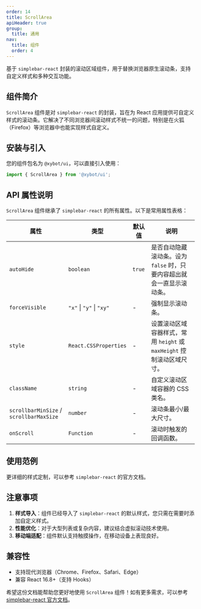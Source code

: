 ```yaml
---
order: 14
title: ScrollArea
apiHeader: true
group:
  title: 通用
nav:
  title: 组件
  order: 4
---
```


基于 `simplebar-react` 封装的滚动区域组件，用于替换浏览器原生滚动条，支持自定义样式和多种交互功能。

## 组件简介

`ScrollArea` 组件是对 `simplebar-react` 的封装，旨在为 React 应用提供可自定义样式的滚动条。它解决了不同浏览器间滚动样式不统一的问题，特别是在火狐（Firefox）等浏览器中也能实现样式自定义。

## 安装与引入

您的组件包名为 `@xybot/ui`，可以直接引入使用：

```javascript
import { ScrollArea } from '@xybot/ui';
```

## API 属性说明

`ScrollArea` 组件继承了 `simplebar-react` 的所有属性。以下是常用属性表格：

| 属性                                    | 类型                     | 默认值 | 说明                                                                  |
| --------------------------------------- | ------------------------ | ------ | --------------------------------------------------------------------- |
| `autoHide`                              | `boolean`                | `true` | 是否自动隐藏滚动条。设为 `false` 时，只要内容超出就会一直显示滚动条。 |
| `forceVisible`                          | `"x"` \| `"y"` \| `"xy"` | -      | 强制显示滚动条。                                                      |
| `style`                                 | `React.CSSProperties`    | -      | 设置滚动区域容器样式，常用 `height` 或 `maxHeight` 控制滚动区域尺寸。 |
| `className`                             | `string`                 | -      | 自定义滚动区域容器的 CSS 类名。                                       |
| `scrollbarMinSize` / `scrollbarMaxSize` | `number`                 | -      | 滚动条最小/最大尺寸。                                                 |
| `onScroll`                              | `Function`               | -      | 滚动时触发的回调函数。                                                |

## 使用范例

<code src="./example/demo1.tsx"></code>

更详细的样式定制，可以参考 `simplebar-react` 的官方文档。

## 注意事项

1. **样式导入**：组件已经导入了 `simplebar-react` 的默认样式，您只需在需要时添加自定义样式。
2. **性能优化**：对于大型列表或复杂内容，建议结合虚拟滚动技术使用。
3. **移动端适配**：组件默认支持触摸操作，在移动设备上表现良好。

## 兼容性

- 支持现代浏览器（Chrome、Firefox、Safari、Edge）
- 兼容 React 16.8+（支持 Hooks）

希望这份文档能帮助您更好地使用 `ScrollArea` 组件！如有更多需求，可以参考 [simplebar-react 官方文档](https://www.npmjs.com/package/simplebar-react)。
